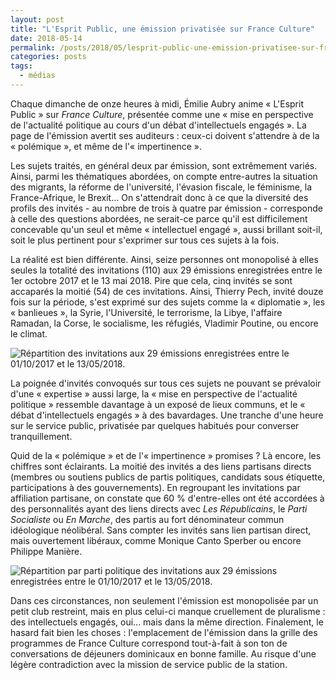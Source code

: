 ```yaml
---
layout: post
title: "L'Esprit Public, une émission privatisée sur France Culture"
date: 2018-05-14
permalink: /posts/2018/05/lesprit-public-une-emission-privatisee-sur-france-culture/
categories: posts
tags:
  - médias
---
```


Chaque dimanche de onze heures à midi, Émilie Aubry anime « L'Esprit
Public » sur *France Culture*, présentée comme une « mise en perspective
de l'actualité politique au cours d'un débat d'intellectuels engagés
». La page de l'émission avertit ses auditeurs : ceux-ci doivent
s'attendre à de la « polémique », et même de l'« impertinence ».

Les sujets traités, en général deux par émission, sont extrêmement
variés. Ainsi, parmi les thématiques abordées, on compte entre-autres la
situation des migrants, la réforme de l'université, l'évasion fiscale,
le féminisme, la France-Afrique, le Brexit... On s'attendrait donc à
ce que la diversité des profils des invités - au nombre de trois à
quatre par émission - corresponde à celle des questions abordées, ne
serait-ce parce qu'il est difficilement concevable qu'un seul et même
« intellectuel engagé », aussi brillant soit-il, soit le plus pertinent
pour s'exprimer sur tous ces sujets à la fois.

La réalité est bien différente. Ainsi, seize personnes ont monopolisé à
elles seules la totalité des invitations (110) aux 29 émissions
enregistrées entre le 1er octobre 2017 et le 13 mai 2018. Pire que cela,
cinq invités se sont accaparés la moitié (54) de ces invitations. Ainsi,
Thierry Pech, invité douze fois sur la période, s'est exprimé sur des
sujets comme la « diplomatie », les « banlieues », la Syrie,
l'Université, le terrorisme, la Libye, l'affaire Ramadan, la Corse, le
socialisme, les réfugiés, Vladimir Poutine, ou encore le climat.

![Répartition des invitations aux 29 émissions enregistrées entre le
01/10/2017 et le 13/05/2018.](/images/lesprit-public/invites.png)

La poignée d'invités convoqués sur tous ces sujets ne pouvant se
prévaloir d'une « expertise » aussi large, la « mise en perspective de
l'actualité politique » ressemble davantage à un exposé de lieux
communs, et le « débat d'intellectuels engagés » à des bavardages. Une
tranche d'une heure sur le service public, privatisée par quelques
habitués pour converser tranquillement.

Quid de la « polémique » et de l'« impertinence » promises ? Là encore,
les chiffres sont éclairants. La moitié des invités a des liens
partisans directs (membres ou soutiens publics de partis politiques,
candidats sous étiquette, participations à des gouvernements). En
regroupant les invitations par affiliation partisane, on constate que 60
% d'entre-elles ont été accordées à des personnalités ayant des liens
directs avec *Les Républicains*, le *Parti Socialiste* ou *En Marche*,
des partis au fort dénominateur commun idéologique néolibéral. Sans
compter les invités sans lien partisan direct, mais ouvertement
libéraux, comme Monique Canto Sperber ou encore Philippe Manière.

![Répartition par parti politique des invitations aux 29 émissions
enregistrées entre le 01/10/2017 et le
13/05/2018.](/assets/images/lesprit-public/partis.png)

Dans ces circonstances, non seulement l'émission est monopolisée par un
petit club restreint, mais en plus celui-ci manque cruellement de
pluralisme : des intellectuels engagés, oui... mais dans la même
direction. Finalement, le hasard fait bien les choses : l'emplacement
de l'émission dans la grille des programmes de France Culture
correspond tout-à-fait à son ton de conversations de déjeuners
dominicaux en bonne famille. Au risque d'une légère contradiction avec
la mission de service public de la station.
